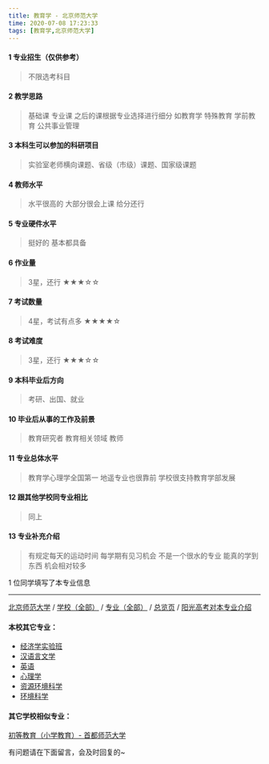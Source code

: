 ```yaml
---
title: 教育学 - 北京师范大学
time: 2020-07-08 17:23:33
tags: [教育学,北京师范大学]
---
```

#### 1 专业招生（仅供参考）  
> 不限选考科目 


#### 2 教学思路
> 基础课 专业课 之后的课根据专业选择进行细分 如教育学 特殊教育 学前教育 公共事业管理


#### 3 本科生可以参加的科研项目
> 实验室老师横向课题、省级（市级）课题、国家级课题


#### 4 教师水平
> 水平很高的 大部分很会上课 给分还行


#### 5 专业硬件水平
> 挺好的 基本都具备


#### 6 作业量
> 3星，还行
★★★☆☆


#### 7 考试数量
> 4星，考试有点多
★★★★☆


#### 8 考试难度
> 3星，还行
★★★☆☆


#### 9 本科毕业后方向
> 考研、出国、就业


#### 10 毕业后从事的工作及前景
> 教育研究者 教育相关领域 教师


#### 11 专业总体水平
> 教育学心理学全国第一 地遥专业也很靠前 学校很支持教育学部发展


#### 12 跟其他学校同专业相比
> 同上


#### 13 专业补充介绍
> 有规定每天的运动时间 每学期有见习机会 不是一个很水的专业 能真的学到东西 机会相对较多

1 位同学填写了本专业信息
***
[北京师范大学](https://univgo.github.io/2020/07/08/北京师范大学) / [学校（全部）](https://univgo.github.io/2020/07/08/3efa6bcca419) / [专业（全部）](https://univgo.github.io/2020/07/08/2d4c6d3552c2) / [总览页](https://univgo.github.io/2020/07/08/445daeb4fa00) / [阳光高考对本专业介绍](http://gaokao.chsi.com.cn/sch/zyk/view.do?schId=73394602&specId=73383287)
#### 本校其它专业：
- [经济学实验班](https://univgo.github.io/2020/07/08/905157b079f8)
- [汉语言文学](https://univgo.github.io/2020/07/08/3aae24e6fd08)
- [英语](https://univgo.github.io/2020/07/08/fb1451957ef8)
- [心理学](https://univgo.github.io/2020/07/08/65204f4bc5da)
- [资源环境科学](https://univgo.github.io/2020/07/08/3d3ddaa930cb)
- [环境科学](https://univgo.github.io/2020/07/08/a1a478636052)

#### 其它学校相似专业：
[初等教育（小学教育）- 首都师范大学](https://univgo.github.io/2020/07/08/e65dc2a1d9bb)

有问题请在下面留言，会及时回复的~
